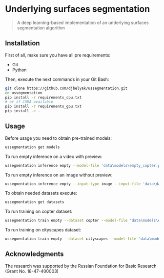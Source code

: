 # Underlying surfaces segmentation

> A deep learning-based implementation of an underlying surfaces segmentation algorithm

## Installation

First of all, make sure you have all pre requirements:

- Git
- Python

Then, execute the next commands in your Git Bash:

```sh
git clone https://github.com/djbelyak/ussegmentation.git
cd ussegmentation
pip install -r requirements_cpu.txt
# or if CUDA available
pip install -r requirements_gpu.txt
pip install -e .
```

## Usage

Before usage you need to obtain pre-trained models:

```sh
ussegmentation get models
```

To run empty inference on a video with preview:

```sh
ussegmentation inference empty --model-file 'data\models\empty_copter.pth' --input-file 'data\datasets\copter\video.mp4' --output-file 'data\datasets\copter\empty_inference.mp4'
```

To run empty inference on an image without preview:

```sh
ussegmentation inference empty --input-type image --input-file 'data\datasets\2019\frame_200.png' --output-file 'data\datasets\1.png' --no-show
```

To obtain needed datasets execute:

```sh
ussegmentation get datasets
```

To run training on copter dataset:

```sh
ussegmentation train empty --dataset copter --model-file 'data\models\empty_copter.pth'
```

To run training on cityscapes dataset:

```sh
ussegmentation train empty --dataset cityscapes --model-file 'data\models\empty_cityscapes.pth'
```

## Acknowledgments

The research was supported by the Russian Foundation for Basic Research (Grant No. 18-47-400003)
